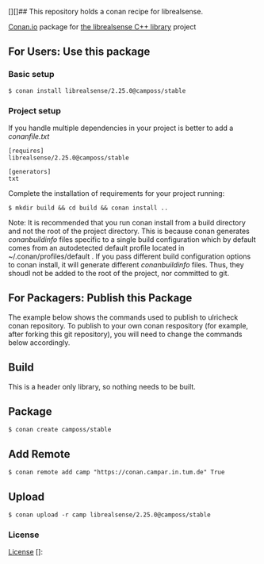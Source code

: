 [][]## This repository holds a conan recipe for librealsense.

[Conan.io](https://conan.io) package for [the librealsense C++ library](https://github.com/google/librealsense) project

## For Users: Use this package

### Basic setup

    $ conan install librealsense/2.25.0@camposs/stable

### Project setup

If you handle multiple dependencies in your project is better to add a *conanfile.txt*

    [requires]
    librealsense/2.25.0@camposs/stable

    [generators]
    txt

Complete the installation of requirements for your project running:

    $ mkdir build && cd build && conan install ..
	
Note: It is recommended that you run conan install from a build directory and not the root of the project directory.  This is because conan generates *conanbuildinfo* files specific to a single build configuration which by default comes from an autodetected default profile located in ~/.conan/profiles/default .  If you pass different build configuration options to conan install, it will generate different *conanbuildinfo* files.  Thus, they shoudl not be added to the root of the project, nor committed to git. 

## For Packagers: Publish this Package

The example below shows the commands used to publish to ulricheck conan repository. To publish to your own conan respository (for example, after forking this git repository), you will need to change the commands below accordingly. 

## Build  

This is a header only library, so nothing needs to be built.

## Package 

    $ conan create camposs/stable
	
## Add Remote

	$ conan remote add camp "https://conan.campar.in.tum.de" True

## Upload

    $ conan upload -r camp librealsense/2.25.0@camposs/stable

### License
[License](https://github.com/google/librealsense/master/LICENSE.txt)
[]: 
